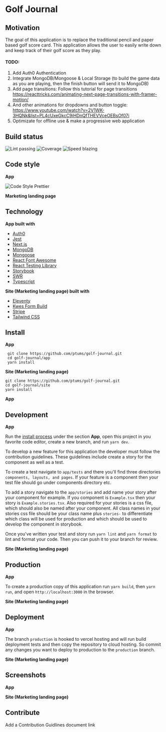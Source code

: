 # Golf Journal

## Motivation 

The goal of this application is to replace the traditional pencil and paper based golf score card. This application allows the user to easily write down and keep track of their golf score as they play. 

 #### TODO:

 1. Add Auth0 Authentication 
 2. Integrate MongoDB/Mongoose & Local Storage (to build the game data as you are playing, then the finish button will send it to MongoDB)
 3. Add page transitions: Follow this tutorial for page transitions https://reacttricks.com/animating-next-page-transitions-with-framer-motion/
 4. And other animations for dropdowns and button toggle: https://www.youtube.com/watch?v=2V1WK-3HQNk&list=PL4cUxeGkcC9iHDnQfTHEVVceOEBsOf07i
 5. Optimizate for offline use & make a progressive web application

## Build status

![Lint passing](https://camo.githubusercontent.com/df0f65b2d0e7a0448dd50abbc3b4364dc971533f/68747470733a2f2f696d672e736869656c64732e696f2f6769746875622f776f726b666c6f772f7374617475732f70726574746965722f70726574746965722f4c696e743f6c6162656c3d4c696e74267374796c653d666c61742d737175617265)
![Coverage](https://camo.githubusercontent.com/facfcb6afd684d2c9701c7d6add65f391fdf86fc/68747470733a2f2f696d672e736869656c64732e696f2f636f6465636f762f632f6769746875622f6477796c2f686170692d617574682d6a7774322e7376673f6d61784167653d32353932303030)
![Speed blazing](https://camo.githubusercontent.com/c0d653f4e211ffff68800215f80fb458e25ae6f0/68747470733a2f2f696d672e736869656c64732e696f2f62616467652f73706565642d626c617a696e672532302546302539462539342541352d627269676874677265656e2e7376673f7374796c653d666c61742d737175617265)

## Code style

**App**

![Code Style Prettier](https://camo.githubusercontent.com/687a8ae8d15f9409617d2cc5a30292a884f6813a/68747470733a2f2f696d672e736869656c64732e696f2f62616467652f636f64655f7374796c652d70726574746965722d6666363962342e7376673f7374796c653d666c61742d737175617265)

**Marketing landing page**

## Technology

**App built with**
 * [Auth0](https://auth0.com/) 
 * [Jest](https://jestjs.io/)
 * [Next.js](https://nextjs.org/)
 * [MongoDB](https://www.mongodb.com/)
 * [Mongoose](https://mongoosejs.com/)
 * [React Font Awesome](https://github.com/FortAwesome/react-fontawesome)
 * [React Testing Library](https://testing-library.com/)
 * [Storybook](https://storybook.js.org/)
 * [SWR](https://github.com/vercel/swr)
 * [Typescript](https://www.typescriptlang.org/)

 **Site (Marketing landing page) built with**
 * [Eleventy](https://www.11ty.dev)
 * [Kwes Form Build](https://kwes.io/)
 * [Stripe](https://auth0.com/)
 * [Tailwind CSS](https://tailwindcss.com/)

 ## Install

 **App** 

 ``` 
  git clone https://github.com/ptums/golf-journal.git
  cd golf-journal/app
  yarn install
 ```

 **Site (Marketing landing page)**

  ``` 
  git clone https://github.com/ptums/golf-journal.git
  cd golf-journal/site
  yarn install
 ```
 
 **App**

 ## Development

 **App**

 Run the [install process](#install) under the section **App**, open this project in you favorite code editor, create a new branch, and run ```yarn dev```.

 To develop a new feature for this application the developer must follow the contribution guidelines. These guidelines include create a story for the component as well as a test.

 To create a test navigate to ```app/tests``` and there you'll find three directories ```components, layouts, and pages```. If your feature is a component then your test file should go under components directory etc.

 To add a story navigate to the ```app/stories``` and add name your story after your component for example. If you component is ```Example.tsx``` then your story is ```Example.stories.tsx```. Also required for your stories is a css file, which should also be named after your component. All class names in your stories css file should be your class name plus ```stories-``` to differentiate which class will be used for production and which should be used to develop the component in storybook.

 Once you've written your test and story run ```yarn lint``` and ```yarn format``` to lint and format your code. Then you can push it to your branch for review.

 **Site (Marketing landing page)**

 ## Production

 **App**

 To create a production copy of this application run ```yarn build```, then ```yarn run```, and open ```http://localhost:3000``` in the browser.


 **Site (Marketing landing page)**

  ## Deployment

 **App**

 The branch ```production``` is hooked to vercel hosting and will run build deployment tests and then copy the repository to cloud hosting. So commit any changes you want to deploy to production to the ```production``` branch.

 **Site (Marketing landing page)**

 ## Screenshots

 **App**

 **Site (Marketing landing page)**

 ## Contribute

Add a Contribution Guidlines document link